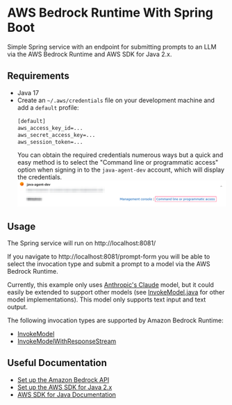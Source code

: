 # AWS Bedrock Runtime With Spring Boot

Simple Spring service with an endpoint for submitting prompts to an LLM via the AWS Bedrock Runtime and AWS SDK for Java 2.x. 

## Requirements

* Java 17
* Create an `~/.aws/credentials` file on your development machine and add a `default` profile:
    ```
    [default]
    aws_access_key_id=...
    aws_secret_access_key=...
    aws_session_token=...
    ```
  You can obtain the required credentials numerous ways but a quick and easy method is to select the "Command line or programmatic access" option when signing in to the `java-agent-dev` account, which will display the credentials.
  ![aws-creds.png](src%2Fmain%2Fresources%2Fstatic%2Faws-creds.png)

## Usage

The Spring service will run on http://localhost:8081/

If you navigate to http://localhost:8081/prompt-form you will be able to select the invocation type and submit a prompt to a model via the AWS Bedrock Runtime. 

Currently, this example only uses [Anthropic's Claude](https://aws.amazon.com/bedrock/claude/) model, but it could easily be extended to support other models (see [InvokeModel.java](src%2Fmain%2Fjava%2Fcom%2Fdemo%2Fawsbedrockspringboot%2Fawsbedrockruntime%2FInvokeModel.java) for other model implementations). This model only supports text input and text output.

The following invocation types are supported by Amazon Bedrock Runtime:
* [InvokeModel](https://docs.aws.amazon.com/bedrock/latest/APIReference/API_runtime_InvokeModel.html)
* [InvokeModelWithResponseStream](https://docs.aws.amazon.com/bedrock/latest/APIReference/API_runtime_InvokeModelWithResponseStream.html)

## Useful Documentation

* [Set up the Amazon Bedrock API](https://docs.aws.amazon.com/bedrock/latest/userguide/api-setup.html)
* [Set up the AWS SDK for Java 2.x](https://docs.aws.amazon.com/sdk-for-java/latest/developer-guide/setup.html)
* [AWS SDK for Java Documentation](https://docs.aws.amazon.com/sdk-for-java/)
